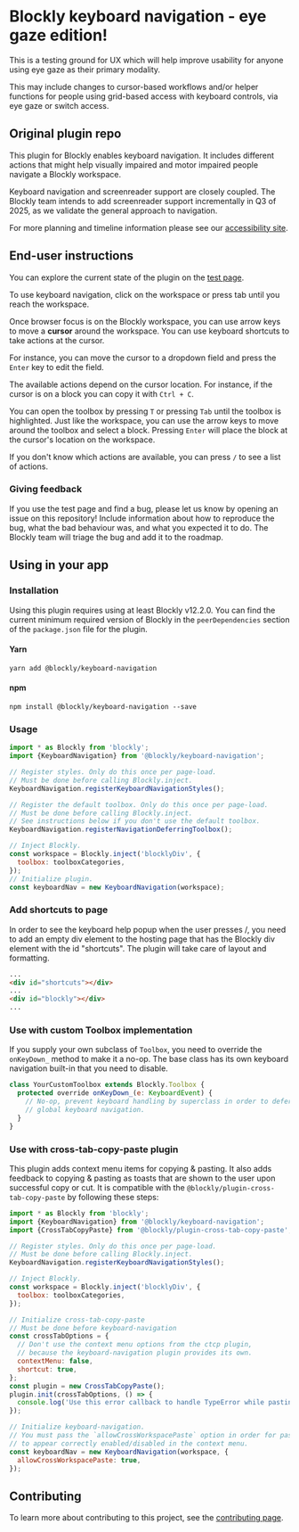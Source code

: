 # Blockly keyboard navigation - eye gaze edition!

This is a testing ground for UX which will help improve usability for
anyone using eye gaze as their primary modality. 

This may include changes to cursor-based workflows and/or helper functions
for people using grid-based access with keyboard controls, via eye gaze or 
switch access. 

## Original plugin repo

This plugin for Blockly enables keyboard navigation. It includes
different actions that might help visually impaired and motor
impaired people navigate a Blockly workspace.

Keyboard navigation and screenreader support are closely coupled. The Blockly
team intends to add screenreader support incrementally in Q3 of 2025,
as we validate the general approach to navigation.

For more planning and timeline information please see our
[accessibility site](https://developers.google.com/blockly/accessibility).

## End-user instructions

You can explore the current state of the plugin on the [test page](https://google.github.io/blockly-keyboard-experimentation/).

To use keyboard navigation, click on the workspace or press tab until you
reach the workspace.

Once browser focus is on the Blockly workspace, you can use arrow keys to
move a **cursor** around the workspace. You can use keyboard shortcuts to
take actions at the cursor.

For instance, you can move the cursor to a
dropdown field and press the `Enter` key to edit the field.

The available actions depend on the cursor location. For instance, if the
cursor is on a block you can copy it with `Ctrl + C`.

You can open the toolbox by pressing `T` or pressing `Tab` until the toolbox is
highlighted. Just like the workspace, you can use the arrow keys to move around
the toolbox and select a block. Pressing `Enter` will place the block at the
cursor's location on the workspace.

If you don't know which actions are available, you
can press `/` to see a list of actions.

### Giving feedback

If you use the test page and find a bug, please let us know by opening an issue
on this repository! Include information about how to reproduce the bug, what
the bad behaviour was, and what you expected it to do. The Blockly team will
triage the bug and add it to the roadmap.

## Using in your app

### Installation

Using this plugin requires using at least Blockly v12.2.0. You can find the
current minimum required version of Blockly in the `peerDependencies`
section of the `package.json` file for the plugin.

#### Yarn

```
yarn add @blockly/keyboard-navigation
```

#### npm

```
npm install @blockly/keyboard-navigation --save
```

### Usage

```js
import * as Blockly from 'blockly';
import {KeyboardNavigation} from '@blockly/keyboard-navigation';

// Register styles. Only do this once per page-load.
// Must be done before calling Blockly.inject.
KeyboardNavigation.registerKeyboardNavigationStyles();

// Register the default toolbox. Only do this once per page-load.
// Must be done before calling Blockly.inject.
// See instructions below if you don't use the default toolbox.
KeyboardNavigation.registerNavigationDeferringToolbox();

// Inject Blockly.
const workspace = Blockly.inject('blocklyDiv', {
  toolbox: toolboxCategories,
});
// Initialize plugin.
const keyboardNav = new KeyboardNavigation(workspace);
```

### Add shortcuts to page

In order to see the keyboard help popup when the user presses /, you need to add an empty div element to the hosting page that has the Blockly div element with the id "shortcuts". The plugin will take care of layout and formatting.

```html
...
<div id="shortcuts"></div>
...
<div id="blockly"></div>
...
```

### Use with custom Toolbox implementation

If you supply your own subclass of `Toolbox`, you need to override the `onKeyDown_` method to make it a no-op. The base class has its own keyboard navigation built-in that you need to disable.

```js
class YourCustomToolbox extends Blockly.Toolbox {
  protected override onKeyDown_(e: KeyboardEvent) {
    // No-op, prevent keyboard handling by superclass in order to defer to
    // global keyboard navigation.
  }
}
```

### Use with cross-tab-copy-paste plugin

This plugin adds context menu items for copying & pasting. It also adds feedback to copying & pasting as toasts that are shown to the user upon successful copy or cut. It is compatible with the `@blockly/plugin-cross-tab-copy-paste` by following these steps:

```js
import * as Blockly from 'blockly';
import {KeyboardNavigation} from '@blockly/keyboard-navigation';
import {CrossTabCopyPaste} from '@blockly/plugin-cross-tab-copy-paste';

// Register styles. Only do this once per page-load.
// Must be done before calling Blockly.inject.
KeyboardNavigation.registerKeyboardNavigationStyles();

// Inject Blockly.
const workspace = Blockly.inject('blocklyDiv', {
  toolbox: toolboxCategories,
});

// Initialize cross-tab-copy-paste
// Must be done before keyboard-navigation
const crossTabOptions = {
  // Don't use the context menu options from the ctcp plugin,
  // because the keyboard-navigation plugin provides its own.
  contextMenu: false,
  shortcut: true,
};
const plugin = new CrossTabCopyPaste();
plugin.init(crossTabOptions, () => {
  console.log('Use this error callback to handle TypeError while pasting');
});

// Initialize keyboard-navigation.
// You must pass the `allowCrossWorkspacePaste` option in order for paste
// to appear correctly enabled/disabled in the context menu.
const keyboardNav = new KeyboardNavigation(workspace, {
  allowCrossWorkspacePaste: true,
});
```

## Contributing

To learn more about contributing to this project, see the [contributing page](https://github.com/google/blockly-keyboard-experimentation/blob/main/CONTRIBUTING.md).
